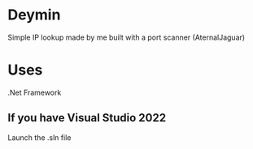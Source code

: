 # Deymin
Simple IP lookup made by me built with a port scanner (AternalJaguar)

# Uses
.Net Framework 

## If you have Visual Studio 2022
Launch the .sln file
